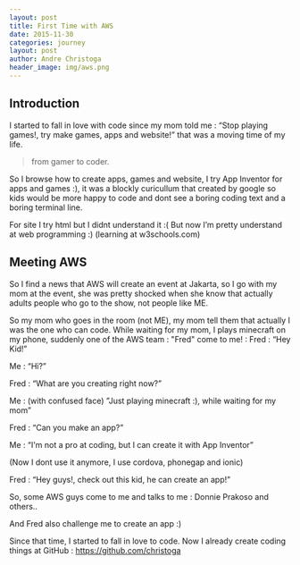 ```yaml
---
layout: post
title: First Time with AWS
date: 2015-11-30
categories: journey
layout: post
author: Andre Christoga
header_image: img/aws.png
---
```

## Introduction
I started to fall in love with code since my mom told me : “Stop playing games!, try make games, apps and website!” that was a moving time of my life.

<blockquote> from gamer to coder. </blockquote>

So I browse how to create apps, games and website, I try App Inventor for apps and games :), it was a blockly curicullum that created by google so kids would be more happy to code and dont see a boring coding text and a boring terminal line.

For site I try html but I didnt understand it :(
But now I’m pretty understand at web programming :) (learning at w3schools.com)

## Meeting AWS

So I find a news that AWS will create an event at Jakarta, so I go with my mom at the event, she was pretty shocked when she know that actually adults people who go to the show, not people like ME.

So my mom who goes in the room (not ME), my mom tell them that actually I was the one who can code.
While waiting for my mom, I plays minecraft on my phone, suddenly one of the AWS team : "Fred" come to me! :
Fred : “Hey Kid!”

Me : “Hi?”

Fred : “What are you creating right now?”

Me : (with confused face) ”Just playing minecraft :), while waiting for my mom”

Fred : “Can you make an app?”

Me : “I'm not a pro at coding, but I can create it with App Inventor” 

(Now I dont use it anymore, I use cordova, phonegap and ionic)

Fred : “Hey guys!, check out this kid, he can create an app!”

So, some AWS guys come to me and talks to me : Donnie Prakoso and others..

And Fred also challenge me to create an app :)

Since that time, I started to fall in love to code.
Now I already create coding things at GitHub : https://github.com/christoga
